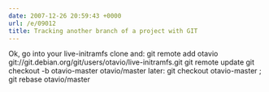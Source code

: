 ```yaml
---
date: 2007-12-26 20:59:43 +0000
url: /e/09012
title: Tracking another branch of a project with GIT
---
```


Ok, go into your live-initramfs clone and:
    git remote add otavio git://git.debian.org/git/users/otavio/live-initramfs.git
    git remote update
    git checkout -b otavio-master otavio/master
later:
    git checkout otavio-master ; git rebase otavio/master
